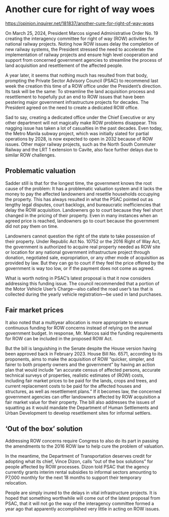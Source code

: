 # Another cure for right of way woes

https://opinion.inquirer.net/181837/another-cure-for-right-of-way-woes



On March 25, 2024, President Marcos signed Administrative Order No. 19 creating the interagency committee for right of way (ROW) activities for national railway projects. Noting how ROW issues delay the completion of new railway systems, the President stressed the need to accelerate the implementation of railway projects and ensure high level cooperation and support from concerned government agencies to streamline the process of land acquisition and resettlement of the affected people.

A year later, it seems that nothing much has resulted from that body, prompting the Private Sector Advisory Council (PSAC) to recommend last week the creation this time of a ROW office under the President’s direction. Its task will be the same: To streamline the land acquisition process and resettlement to hopefully put an end to ROW issues that have been pestering major government infrastructure projects for decades. The President agreed on the need to create a dedicated ROW office.

Sad to say, creating a dedicated office under the Chief Executive or any other department will not magically make ROW problems disappear. This nagging issue has taken a lot of casualties in the past decades. Even today, the Metro Manila subway project, which was initially slated for partial operations by 2028, is now expected to open in 2032 because of ROW issues. Other major railway projects, such as the North South Commuter Railway and the LRT 1 extension to Cavite, also face further delays due to similar ROW challenges.



##  Problematic valuation



Sadder still is that for the longest time, the government knows the root cause of the problem: It has a problematic valuation system and it lacks the money to pay the affected landowners and resettle households occupying the property. This has always resulted in what the PSAC pointed out as lengthy legal disputes, court backlogs, and bureaucratic inefficiencies that delay the ROW acquisition. Landowners go to court because they feel short changed in the pricing of their property. Even in many instances when an agreed price is reached, landowners go to court because the government did not pay them on time.

Landowners cannot question the right of the state to take possession of their property. Under Republic Act No. 10752 or the 2016 Right of Way Act, the government is authorized to acquire real property needed as ROW site or location for any national government infrastructure project through donation, negotiated sale, expropriation, or any other mode of acquisition as provided by law. But they can go to court if they feel the price offered by the government is way too low, or if the payment does not come as agreed.

What is worth noting in PSAC’s latest proposal is that it now considers addressing this funding issue. The council recommended that a portion of the Motor Vehicle User’s Charge—also called the road user’s tax that is collected during the yearly vehicle registration—be used in land purchases.



##  Fair market prices



It also noted that a multiyear allocation is more appropriate to ensure continuous funding for ROW concerns instead of relying on the annual government budget. In response, Mr. Marcos said the funding requirements for ROW can be included in the proposed ROW Act.

But the bill is languishing in the Senate despite the House version having been approved back in February 2023. House Bill No. 6571, according to its proponents, aims to make the acquisition of ROW “quicker, simpler, and fairer to both property owners and the government” by having an action plan that would include “an accurate census of affected persons, accurate technical surveys of properties, realistic estimates of (ROW) costs, including fair market prices to be paid for the lands, crops and trees, and current replacement costs to be paid for the affected houses and structures, as well as resettlement plans.” If it becomes law, the concerned government agencies can offer landowners affected by ROW acquisition a fair market value for their property. The bill also addresses the issues of squatting as it would mandate the Department of Human Settlements and Urban Development to develop resettlement sites for informal settlers.



##  ‘Out of the box’ solution



Addressing ROW concerns require Congress to also do its part in passing the amendments to the 2016 ROW law to help cure the problem of valuation.

In the meantime, the Department of Transportation deserves credit for adopting what its chief, Vince Dizon, calls “out of the box solutions” for people affected by ROW processes. Dizon told PSAC that the agency currently grants interim rental subsidies to informal sectors amounting to P7,000 monthly for the next 18 months to support their temporary relocation.

People are simply inured to the delays in vital infrastructure projects. It is hoped that something worthwhile will come out of the latest proposal from PSAC, that it will not go the way of the interagency committee formed a year ago that apparently accomplished very little in acting on ROW issues.
